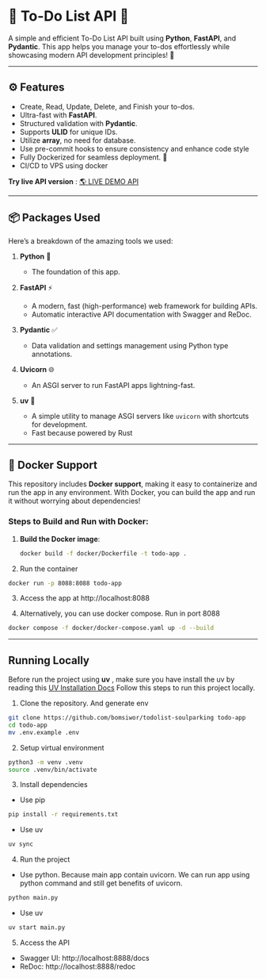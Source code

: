 # 📝 To-Do List API 🚀
A simple and efficient To-Do List API built using **Python**, **FastAPI**, and **Pydantic**. This app helps you manage your to-dos effortlessly while showcasing modern API development principles! 🌟

---

## ⚙️ Features
- Create, Read, Update, Delete, and Finish your to-dos.
- Ultra-fast with **FastAPI**.
- Structured validation with **Pydantic**.
- Supports **ULID** for unique IDs.
- Utilize **array**, no need for database.
- Use pre-commit hooks to ensure consistency and enhance code style
- Fully Dockerized for seamless deployment. 🐳
- CI/CD to VPS using docker

**Try live API version** :
[🌎 LIVE DEMO API](http://193.168.195.13:8088)

---

## 📦 Packages Used
Here’s a breakdown of the amazing tools we used:

1. **Python** 🐍
   - The foundation of this app.

2. **FastAPI** ⚡
   - A modern, fast (high-performance) web framework for building APIs.
   - Automatic interactive API documentation with Swagger and ReDoc.

3. **Pydantic** ✅
   - Data validation and settings management using Python type annotations.

4. **Uvicorn** 🌐
   - An ASGI server to run FastAPI apps lightning-fast.

5. **uv** 🌟
   - A simple utility to manage ASGI servers like `uvicorn` with shortcuts for development.
   - Fast because powered by Rust

---

## 🐳 Docker Support
This repository includes **Docker support**, making it easy to containerize and run the app in any environment.
With Docker, you can build the app and run it without worrying about dependencies!

### Steps to Build and Run with Docker:
1. **Build the Docker image**:
   ```bash
   docker build -f docker/Dockerfile -t todo-app .

2. Run the container

```bash
docker run -p 8088:8088 todo-app
```

3. Access the app at http://localhost:8088

4. Alternatively, you can use docker compose. Run in port 8088
```bash
docker compose -f docker/docker-compose.yaml up -d --build
```

---

## Running Locally

Before run the project using **uv** , make sure you have install the uv by reading this [UV Installation Docs](https://docs.astral.sh/uv/getting-started/installation/)
Follow this steps to run this project locally.

1. Clone the repository. And generate env
```bash
git clone https://github.com/bomsiwor/todolist-soulparking todo-app
cd todo-app
mv .env.example .env
```

2. Setup virtual environment
```bash
python3 -m venv .venv
source .venv/bin/activate
```

3. Install dependencies
- Use pip
```bash
pip install -r requirements.txt
```

- Use uv
```bash
uv sync
```

4. Run the project
- Use python.
Because main app contain uvicorn. We can run app using python command and still get benefits of uvicorn.
```bash
python main.py
```

- Use uv
```bash
uv start main.py
```

5. Access the API
- Swagger UI: http://localhost:8888/docs
- ReDoc: http://localhost:8888/redoc
